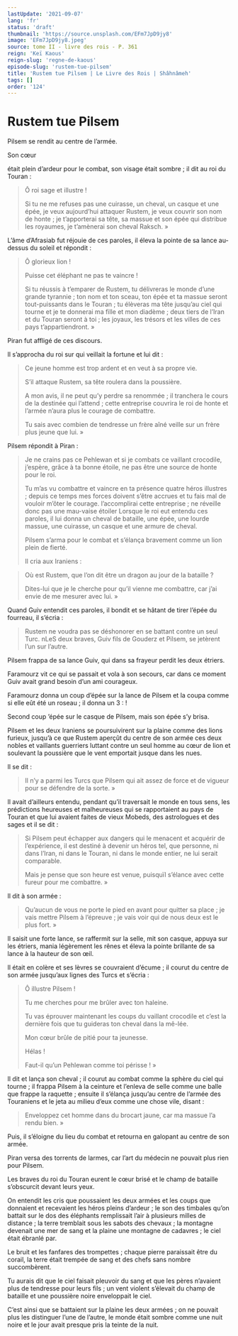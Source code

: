 ```yaml
---
lastUpdate: '2021-09-07'
lang: 'fr'
status: 'draft'
thumbnail: 'https://source.unsplash.com/EFm7JpD9jy8'
image: 'EFm7JpD9jy8.jpeg'
source: tome II - livre des rois - P. 361
reign: 'Keï Kaous'
reign-slug: 'regne-de-kaous'
episode-slug: 'rustem-tue-pilsem'
title: 'Rustem tue Pilsem | Le Livre des Rois | Shâhnâmeh'
tags: []
order: '124'
---
```


<!-- LTeX: language=fr -->

# Rustem tue Pilsem

Pilsem se rendit au centre de l’armée.

Son cœur

était plein d’ardeur pour le combat, son visage était sombre ; il dit au roi du Touran :

> Ô roi sage et illustre !
>
> Si tu ne me refuses pas une cuirasse, un cheval, un casque et une épée, je veux aujourd’hui attaquer Rustem, je veux couvrir son nom de honte ; je t’apporterai sa tête, sa massue et son épée qui distribue les royaumes, je t’amènerai son cheval Raksch. »

L’âme d’Afrasiab fut réjouie de ces paroles, il éleva la pointe de sa lance au-dessus du soleil et répondit :

> Ô glorieux lion !
>
> Puisse cet éléphant ne pas te vaincre !
>
> Si tu réussis à t’emparer de Rustem, tu délivreras le monde d’une grande tyrannie ; ton nom et ton sceau, ton épée et ta massue seront tout-puissants dans le Touran ; tu élèveras ma tête jusqu’au ciel qui tourne et je te donnerai ma fille et mon diadème ; deux tiers de l’Iran et du Touran seront à toi ; les joyaux, les trésors et les villes de ces pays t’appartiendront. »

Piran fut affligé de ces discours.

Il s’approcha du roi sur qui veillait la fortune et lui dit :

> Ce jeune homme est trop ardent et en veut à sa propre vie.
>
> S’il attaque Rustem, sa tête roulera dans la poussière.
>
> A mon avis, il ne peut qu’y perdre sa renommée ; il tranchera le cours de la destinée qui l’attend ; cette entreprise couvrira le roi de honte et l’armée n’aura plus le courage de combattre.
>
> Tu sais avec combien de tendresse un frère aîné veille sur un frère plus jeune que lui. »

Pilsem répondit à Piran :

> Je ne crains pas ce Pehlewan et si je combats ce vaillant crocodile, j’espère, grâce à ta bonne étoile, ne pas être une source de honte pour le roi.
>
> Tu m’as vu combattre et vaincre en ta présence quatre héros illustres ; depuis ce temps mes forces doivent s’être accrues et tu fais mal de vouloir m’ôter le courage. l’accomplirai cette entreprise ; ne réveille donc pas une mau-vaise étoiler Lorsque le roi eut entendu ces paroles, il lui donna un cheval de bataille, une épée, une lourde massue, une cuirasse, un casque et une armure de cheval.
>
> Pilsem s’arma pour le combat et s’élança bravement comme un lion plein de fierté.
>
> Il cria aux Iraniens :

> Où est Rustem, que l’on dit être un dragon au jour de la bataille ?
>
> Dites-lui que je le cherche pour qu’il vienne me combattre, car j’ai envie de me mesurer avec lui. »

Quand Guiv entendit ces paroles, il bondit et se hâtant de tirer l’épée du fourreau, il s’écria :

> Rustem ne voudra pas se déshonorer en se battant contre un seul Turc. nLeS deux braves, Guiv fils de Gouderz et Pilsem, se jetèrent l’un sur l’autre.

Pilsem frappa de sa lance Guiv, qui dans sa frayeur perdit les deux étriers.

Faramourz vit ce qui se passait et vola à son secours, car dans ce moment Guiv avait grand besoin d’un ami courageux.

Faramourz donna un coup d’épée sur la lance de Pilsem et la coupa comme si elle eût été un roseau ; il donna un 3 : !

Second coup ’épée sur le casque de Pilsem, mais son épée s’y brisa.

Pilsem et les deux Iraniens se poursuivirent sur la plaine comme des lions furieux, jusqu’à ce que Rustem aperçût du centre de son armée ces deux nobles et vaillants guerriers luttant contre un seul homme au cœur de lion et soulevant la poussière que le vent emportait jusque dans les nues.

Il se dit :

> Il n’y a parmi les Turcs que Pilsem qui ait assez de force et de vigueur pour se défendre de la sorte. »

Il avait d’ailleurs entendu, pendant qu’il traversait le monde en tous sens, les prédictions heureuses et malheureuses qui se rapportaient au pays de Touran et que lui avaient faites de vieux Mobeds, des astrologues et des sages et il se dit :

> Si Pilsem peut échapper aux dangers qui le menacent et acquérir de l’expérience, il est destiné à devenir un héros tel, que personne, ni dans l’Iran, ni dans le Touran, ni dans le monde entier, ne lui serait comparable.
>
> Mais je pense que son heure est venue, puisquïl s’élance avec cette fureur pour me combattre. »

Il dit à son armée :

> Qu’aucun de vous ne porte le pied en avant pour quitter sa place ; je vais mettre Pilsem à l’épreuve ; je vais voir qui de nous deux est le plus fort. »

Il saisit une forte lance, se raffermit sur la selle, mit son casque, appuya sur les étriers, mania légèrement les rênes et éleva la pointe brillante de sa lance à la hauteur de son œil.

Il était en colère et ses lèvres se couvraient d’écume ; il courut du centre de son armée jusqu’aux lignes des Turcs et s’écria :

> Ô illustre Pilsem !
>
> Tu me cherches pour me brûler avec ton haleine.
>
> Tu vas éprouver maintenant les coups du vaillant crocodile et c’est la dernière fois que tu guideras ton cheval dans la mê-Iée.
>
> Mon cœur brûle de pitié pour ta jeunesse.
>
> Hélas !
>
> Faut-il qu’un Pehlewan comme toi périsse ! »

Il dit et lança son cheval ; il courut au combat comme la sphère du ciel qui tourne ; il frappa Pilsem à la ceinture et l’enleva de selle comme une balle que frappe la raquette ; ensuite il s’élança jusqu’au centre de l’armée des Touraniens et le jeta au milieu d’eux comme une chose vile, disant :

> Enveloppez cet homme dans du brocart jaune, car ma massue l’a rendu bien. »

Puis, il s’éloigne du lieu du combat et retourna en galopant au centre de son armée.

Piran versa des torrents de larmes, car l’art du médecin ne pouvait plus rien pour Pilsem.

Les braves du roi du Touran eurent le cœur brisé et le champ de bataille s’obscurcit devant leurs yeux.

On entendit les cris que poussaient les deux armées et les coups que donnaient et recevaient les héros pleins d’ardeur ; le son des timbales qu’on battait sur le dos des éléphants remplissait l’air à plusieurs milles de distance ; la terre tremblait sous les sabots des chevaux ; la montagne devenait une mer de sang et la plaine une montagne de cadavres ; le ciel était ébranlé par.

Le bruit et les fanfares des trompettes ; chaque pierre paraissait être du corail, la terre était trempée de sang et des chefs sans nombre succombèrent.

Tu aurais dit que le ciel faisait pleuvoir du sang et que les pères n’avaient plus de tendresse pour leurs fils ; un vent violent s’élevait du champ de bataille et une poussière noire enveloppait le ciel.

C’est ainsi que se battaient sur la plaine les deux armées ; on ne pouvait plus les distinguer l’une de l’autre, le monde était sombre comme une nuit noire et le jour avait presque pris la teinte de la nuit.
